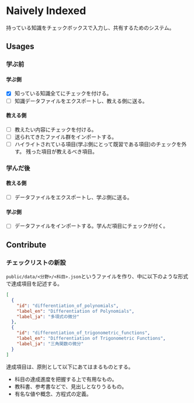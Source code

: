# Naively Indexed

持っている知識をチェックボックスで入力し、共有するためのシステム。

## Usages

### 学ぶ前

#### 学ぶ側

- [x] 知っている知識全てにチェックを付ける。
- [ ] 知識データファイルをエクスポートし、教える側に送る。

#### 教える側

- [ ] 教えたい内容にチェックを付ける。
- [ ] 送られてきたファイル群をインポートする。
- [ ] ハイライトされている項目(学ぶ側にとって既習である項目)のチェックを外す。
      残った項目が教えるべき項目。

### 学んだ後

#### 教える側

- [ ] データファイルをエクスポートし、学ぶ側に送る。

#### 学ぶ側

- [ ] データファイルをインポートする。学んだ項目にチェックが付く。

## Contribute

### チェックリストの新設

`public/data/<分野>/<科目>.json`というファイルを作り、中に以下のような形式で達成項目を記述する。

```json:public/data/mathematics/elementaryAnalysis.json
[
  {
    "id": "differentiation_of_polynomials",
    "label_en": "Differentiation of Polynomials",
    "label_ja": "多項式の微分"
  },
  {
    "id": "differentiation_of_trigonometric_functions",
    "label_en": "Differentiation of Trigonometric Functions",
    "label_ja": "三角関数の微分"
  }
]
```

達成項目は、原則として以下にあてはまるものとする。

- 科目の達成進度を把握する上で有用なもの。
- 教科書、参考書などで、見出しとなりうるもの。
- 有名な値や概念、方程式の定義。

